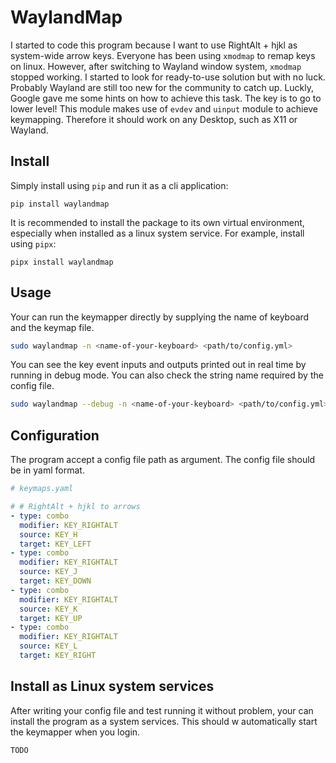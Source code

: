 # WaylandMap

I started to code this program because I want to use RightAlt + hjkl as system-wide arrow keys. Everyone has been using `xmodmap` to remap keys on linux. However, after switching to Wayland window system, `xmodmap` stopped working. I started to look for ready-to-use solution but with no luck. Probably Wayland are still too new for the community to catch up. Luckly, Google gave me some hints on how to achieve this task. The key is to go to lower level! This module makes use of `evdev` and `uinput` module to achieve keymapping. Therefore it should work on any Desktop, such as X11 or Wayland.

## Install
Simply install using `pip` and run it as a cli application:
```
pip install waylandmap
```
It is recommended to install the package to its own virtual environment, especially when installed as a linux system service. For example, install using `pipx`:
```
pipx install waylandmap
```

## Usage
Your can run the keymapper directly by supplying the name of keyboard and the keymap file.
```bash
sudo waylandmap -n <name-of-your-keyboard> <path/to/config.yml>
```
You can see the key event inputs and outputs printed out in real time by running in debug mode. You can also check the string name required by the config file.
```bash
sudo waylandmap --debug -n <name-of-your-keyboard> <path/to/config.yml>
```

## Configuration
The program accept a config file path as argument. The config file should be in yaml format.
```yaml
# keymaps.yaml

# # RightAlt + hjkl to arrows
- type: combo 
  modifier: KEY_RIGHTALT
  source: KEY_H
  target: KEY_LEFT
- type: combo 
  modifier: KEY_RIGHTALT
  source: KEY_J
  target: KEY_DOWN
- type: combo 
  modifier: KEY_RIGHTALT
  source: KEY_K
  target: KEY_UP
- type: combo 
  modifier: KEY_RIGHTALT
  source: KEY_L
  target: KEY_RIGHT

```

## Install as Linux system services

After writing your config file and test running it without problem, your can install the program as a system services. This should w automatically start the keymapper when you login.

```
TODO
```
